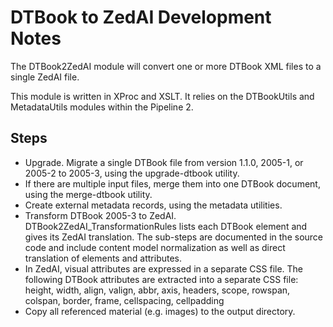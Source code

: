 <link rel="rdf:type" href="http://www.daisy.org/ns/pipeline/userdoc"/>
<meta property="dc:title" content="DTBook to ZedAI Development Notes"/>

<!-- 
summary: DTBook to ZedAI development notes
-->
# DTBook to ZedAI Development Notes

The DTBook2ZedAI module will convert one or more DTBook XML files to a single ZedAI file.

This module is written in XProc and XSLT. It relies on the DTBookUtils and MetadataUtils modules within the Pipeline 2.

## Steps

* Upgrade. Migrate a single DTBook file from version 1.1.0, 2005-1, or 2005-2 to 2005-3, using the upgrade-dtbook utility.
* If there are multiple input files, merge them into one DTBook document, using the merge-dtbook utility.
* Create external metadata records, using the metadata utilities.
* Transform DTBook 2005-3 to ZedAI. DTBook2ZedAI_TransformationRules lists each DTBook element and gives its ZedAI translation. The sub-steps are documented in the source code and include content model normalization as well as direct translation of elements and attributes.
* In ZedAI, visual attributes are expressed in a separate CSS file. The following DTBook attributes are extracted into a separate CSS file: height, width, align, valign, abbr, axis, headers, scope, rowspan, colspan, border, frame, cellspacing, cellpadding
* Copy all referenced material (e.g. images) to the output directory.
